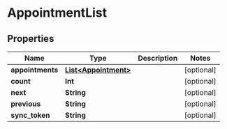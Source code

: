 
# AppointmentList

## Properties
Name | Type | Description | Notes
------------ | ------------- | ------------- | -------------
**appointments** | [**List&lt;Appointment&gt;**](Appointment.md) |  |  [optional]
**count** | **Int** |  |  [optional]
**next** | **String** |  |  [optional]
**previous** | **String** |  |  [optional]
**sync_token** | **String** |  |  [optional]



